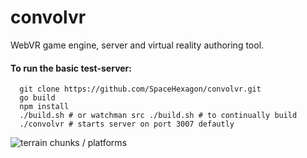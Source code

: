 # convolvr
WebVR game engine, server and virtual reality authoring tool.
#### To run the basic test-server:
```
  git clone https://github.com/SpaceHexagon/convolvr.git
  go build
  npm install
  ./build.sh # or watchman src ./build.sh # to continually build
  ./convolvr # starts server on port 3007 defautly

```
![terrain chunks / platforms](http://spacehexagon.com/app/Screenshot_138.png)

